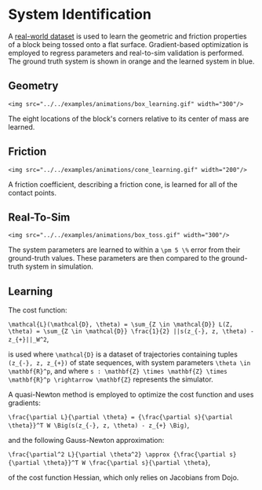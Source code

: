 # System Identification

A [real-world dataset](https://github.com/DAIRLab/contact-nets/tree/main/data) is used to learn the geometric and friction properties of a block being tossed onto a flat surface. Gradient-based optimization is employed to regress parameters and real-to-sim validation is performed. The ground truth system is shown in orange and the learned system in blue.

## Geometry 

```@raw html
<img src="../../examples/animations/box_learning.gif" width="300"/>
```

The eight locations of the block's corners relative to its center of mass are learned.

## Friction 

```@raw html
<img src="../../examples/animations/cone_learning.gif" width="200"/>
```

A friction coefficient, describing a friction cone, is learned for all of the contact points.

## Real-To-Sim 

```@raw html
<img src="../../examples/animations/box_toss.gif" width="300"/>
```

The system parameters are learned to within a ``\pm 5 \%`` error from their ground-truth values. These parameters are then compared to the ground-truth system in simulation.

## Learning 

The cost function: 

``\mathcal{L}(\mathcal{D}, \theta) = \sum_{Z \in \mathcal{D}} L(Z, \theta) = \sum_{Z \in \mathcal{D}} \frac{1}{2} ||s(z_{-}, z, \theta) - z_{+}||_W^2``,

is used where ``\mathcal{D}`` is a dataset of trajectories containing tuples ``(z_{-}, z, z_{+})`` of state sequences, with system parameters ``\theta \in \mathbf{R}^p``, and where ``s : \mathbf{Z} \times \mathbf{Z} \times \mathbf{R}^p \rightarrow \mathbf{Z}`` represents the simulator.

A quasi-Newton method is employed to optimize the cost function and uses gradients:

``\frac{\partial L}{\partial \theta} = {\frac{\partial s}{\partial \theta}}^T W \Big(s(z_{-}, z, \theta) - z_{+} \Big)``,

and the following Gauss-Newton approximation: 

``\frac{\partial^2 L}{\partial \theta^2} \approx {\frac{\partial s}{\partial \theta}}^T W \frac{\partial s}{\partial \theta}``,

of the cost function Hessian, which only relies on Jacobians from Dojo.
